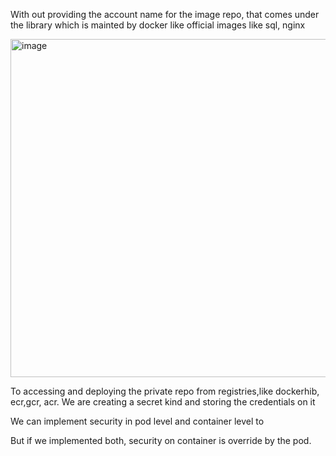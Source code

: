 With out providing the account name for the image repo, that comes under the library which is mainted by docker like official images like sql, nginx

<img width="541" alt="image" src="https://github.com/KALYANKUMAR13/k8s-Cluster/assets/35223898/7ac85167-093f-4354-a2a5-d4df4532a4da">


To accessing and deploying the private repo from registries,like dockerhib, ecr,gcr, acr. We are creating a secret kind and storing the credentials on it


We can implement security in pod level and container level to 

But if we implemented both, security on container is override by the pod.
